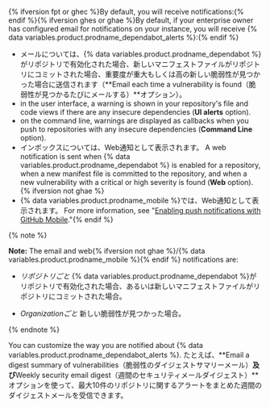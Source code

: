 {% ifversion fpt or ghec %}By default, you will receive notifications:{% endif %}{% ifversion ghes or ghae %}By default, if your enterprise owner has configured email for notifications on your instance, you will receive {% data variables.product.prodname_dependabot_alerts %}:{% endif %}

- メールについては、{% data variables.product.prodname_dependabot %}がリポジトリで有効化された場合、新しいマニフェストファイルがリポジトリにコミットされた場合、重要度が重大もしくは高の新しい脆弱性が見つかった場合に送信されます（**Email each time a vulnerability is found（脆弱性が見つかるたびにメールする）**オプション）。
- in the user interface, a warning is shown in your repository's file and code views if there are any insecure dependencies (**UI alerts** option).
- on the command line, warnings are displayed as callbacks when you push to repositories with any insecure dependencies (**Command Line** option).
- インボックスについては、Web通知として表示されます。 A web notification is sent when {% data variables.product.prodname_dependabot %} is enabled for a repository, when a new manifest file is committed to the repository, and when a new vulnerability with a critical or high severity is found (**Web** option).{% ifversion not ghae %}
- {% data variables.product.prodname_mobile %}では、Web通知として表示されます。 For more information, see "[Enabling push notifications with GitHub Mobile](/github/managing-subscriptions-and-notifications-on-github/configuring-notifications#enabling-push-notifications-with-github-mobile)."{% endif %}

{% note %}

**Note:** The email and web{% ifversion not ghae %}/{% data variables.product.prodname_mobile %}{% endif %} notifications are:

- _リポジトリごと_ {% data variables.product.prodname_dependabot %}がリポジトリで有効化された場合、あるいは新しいマニフェストファイルがリポジトリにコミットされた場合。

- _Organizationごと_ 新しい脆弱性が見つかった場合。

{% endnote %}

You can customize the way you are notified about {% data variables.product.prodname_dependabot_alerts %}. たとえば、**Email a digest summary of vulnerabilities（脆弱性のダイジェストサマリーメール）**及び**Weekly security email digest（週間のセキュリティメールダイジェスト）**オプションを使って、最大10件のリポジトリに関するアラートをまとめた週間のダイジェストメールを受信できます。
